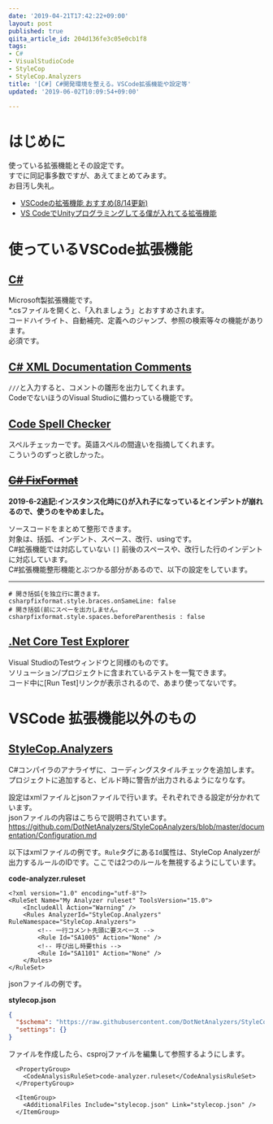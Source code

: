 ```yaml
---
date: '2019-04-21T17:42:22+09:00'
layout: post
published: true
qiita_article_id: 204d136fe3c05e0cb1f8
tags:
- C#
- VisualStudioCode
- StyleCop
- StyleCop.Analyzers
title: '[C#] C#開発環境を整える。VSCode拡張機能や設定等'
updated: '2019-06-02T10:09:54+09:00'

---
```

# はじめに  
  
使っている拡張機能とその設定です。  
すでに同記事多数ですが、あえてまとめてみます。  
お目汚し失礼。  
  
  
* [VSCodeの拡張機能 おすすめ(8/14更新)](https://qiita.com/EbXpJ6bp/items/4b87a092a3d6a0ecf595)  
* [VS CodeでUnityプログラミングしてる僕が入れてる拡張機能](https://qiita.com/OrotiYamatano/items/4e2c8fc33416df7ec3c3)  
  
  
# 使っているVSCode拡張機能  
  
## [C#](https://marketplace.visualstudio.com/items?itemName=ms-vscode.csharp)  
  
Microsoft製拡張機能です。  
*.csファイルを開くと、「入れましょう」とおすすめされます。  
コードハイライト、自動補完、定義へのジャンプ、参照の検索等々の機能があります。  
必須です。  
  
## [C# XML Documentation Comments](https://marketplace.visualstudio.com/items?itemName=k--kato.docomment)  
  
`///`と入力すると、コメントの雛形を出力してくれます。  
CodeでないほうのVisual Studioに備わっている機能です。  
  
## [Code Spell Checker](https://marketplace.visualstudio.com/items?itemName=streetsidesoftware.code-spell-checker)  
  
スペルチェッカーです。英語スペルの間違いを指摘してくれます。  
こういうのずっと欲しかった。  
  
## ~~[C# FixFormat](https://marketplace.visualstudio.com/items?itemName=Leopotam.csharpfixformat)~~  
  
__2019-6-2追記:インスタンス化時に{}が入れ子になっているとインデントが崩れるので、使うのをやめました。__  
  
ソースコードをまとめて整形できます。  
対象は、括弧、インデント、スペース、改行、usingです。  
C#拡張機能では対応していない `[]` 前後のスペースや、改行した行のインデントに対応しています。  
C#拡張機能整形機能とぶつかる部分があるので、以下の設定をしています。  
  
  
****  
```yaml:
# 開き括弧{を独立行に置きます。
csharpfixformat.style.braces.onSameLine: false
# 開き括弧(前にスペーを出力しません。
csharpfixformat.style.spaces.beforeParenthesis : false
```  
  
## [.Net Core Test Explorer](https://marketplace.visualstudio.com/items?itemName=formulahendry.dotnet-test-explorer)  
  
Visual StudioのTestウィンドウと同様のものです。  
ソリューション/プロジェクトに含まれているテストを一覧できます。  
コード中に[Run Test]リンクが表示されるので、あまり使ってないです。  
  
  
  
# VSCode 拡張機能以外のもの  
  
## [StyleCop.Analyzers](https://www.nuget.org/packages/StyleCop.Analyzers/)  
  
C#コンパイラのアナライザに、コーディングスタイルチェックを追加します。  
プロジェクトに追加すると、ビルド時に警告が出力されるようになりなす。  
  
設定はxmlファイルとjsonファイルで行います。それぞれできる設定が分かれています。  
jsonファイルの内容はこちらで説明されています。  
https://github.com/DotNetAnalyzers/StyleCopAnalyzers/blob/master/documentation/Configuration.md  
  
以下はxmlファイルの例です。`Rule`タグにある`Id`属性は、StyleCop Analyzerが出力するルールのIDです。ここでは2つのルールを無視するようにしています。  
  
**code-analyzer.ruleset**  
```xml:code-analyzer.ruleset
<?xml version="1.0" encoding="utf-8"?>
<RuleSet Name="My Analyzer ruleset" ToolsVersion="15.0">
    <IncludeAll Action="Warning" />
    <Rules AnalyzerId="StyleCop.Analyzers" RuleNamespace="StyleCop.Analyzers">
        <!-- 一行コメント先頭に要スペース -->
        <Rule Id="SA1005" Action="None" />
        <!-- 呼び出し時要this -->
        <Rule Id="SA1101" Action="None" />
    </Rules>
</RuleSet>
```  
  
jsonファイルの例です。  
  
**stylecop.json**  
```json:stylecop.json
{
  "$schema": "https://raw.githubusercontent.com/DotNetAnalyzers/StyleCopAnalyzers/master/StyleCop.Analyzers/StyleCop.Analyzers/Settings/stylecop.schema.json",
  "settings": {}
}
```  
  
ファイルを作成したら、csprojファイルを編集して参照するようにします。  
  
```project.csproj
  <PropertyGroup>
    <CodeAnalysisRuleSet>code-analyzer.ruleset</CodeAnalysisRuleSet>
  </PropertyGroup>

  <ItemGroup>
    <AdditionalFiles Include="stylecop.json" Link="stylecop.json" />
  </ItemGroup>
```  
